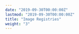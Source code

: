 ```yaml
---
date: "2019-09-30T00:00:00Z"
lastmod: "2019-09-30T00:00:00Z"
title: "Image Registries"
weight: "3"
---
```

